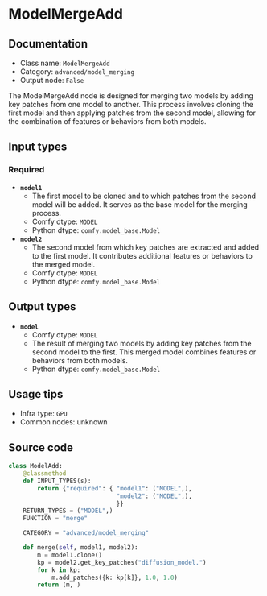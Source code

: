 # ModelMergeAdd
## Documentation
- Class name: `ModelMergeAdd`
- Category: `advanced/model_merging`
- Output node: `False`

The ModelMergeAdd node is designed for merging two models by adding key patches from one model to another. This process involves cloning the first model and then applying patches from the second model, allowing for the combination of features or behaviors from both models.
## Input types
### Required
- **`model1`**
    - The first model to be cloned and to which patches from the second model will be added. It serves as the base model for the merging process.
    - Comfy dtype: `MODEL`
    - Python dtype: `comfy.model_base.Model`
- **`model2`**
    - The second model from which key patches are extracted and added to the first model. It contributes additional features or behaviors to the merged model.
    - Comfy dtype: `MODEL`
    - Python dtype: `comfy.model_base.Model`
## Output types
- **`model`**
    - Comfy dtype: `MODEL`
    - The result of merging two models by adding key patches from the second model to the first. This merged model combines features or behaviors from both models.
    - Python dtype: `comfy.model_base.Model`
## Usage tips
- Infra type: `GPU`
- Common nodes: unknown


## Source code
```python
class ModelAdd:
    @classmethod
    def INPUT_TYPES(s):
        return {"required": { "model1": ("MODEL",),
                              "model2": ("MODEL",),
                              }}
    RETURN_TYPES = ("MODEL",)
    FUNCTION = "merge"

    CATEGORY = "advanced/model_merging"

    def merge(self, model1, model2):
        m = model1.clone()
        kp = model2.get_key_patches("diffusion_model.")
        for k in kp:
            m.add_patches({k: kp[k]}, 1.0, 1.0)
        return (m, )

```
